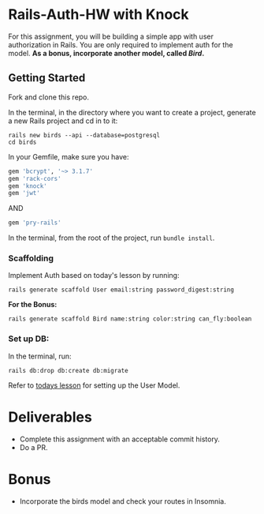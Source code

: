 # Rails-Auth-HW with Knock

For this assignment, you will be building a simple app with user authorization in Rails. You are only required to implement auth for the model. **As a bonus, incorporate another model, called _Bird_.**

## Getting Started

Fork and clone this repo.

In the terminal, in the directory where you want to create a project, generate a new Rails project and cd in to it:

```shell
rails new birds --api --database=postgresql
cd birds
```

In your Gemfile, make sure you have:

```ruby
gem 'bcrypt', '~> 3.1.7'
gem 'rack-cors'
gem 'knock'
gem 'jwt'
```

AND

```ruby
gem 'pry-rails'
```

In the terminal, from the root of the project, run `bundle install`.

### Scaffolding
Implement Auth based on today's lesson by running:

```
rails generate scaffold User email:string password_digest:string
```

**For the Bonus:**

```
rails generate scaffold Bird name:string color:string can_fly:boolean
```

### Set up DB:
In the terminal, run:

```
rails db:drop db:create db:migrate
```


Refer to [todays lesson](https://git.generalassemb.ly/wdi-nyc-octonion/rails-knock-auth/blob/master/README.md#configure-the-user-model) for setting up the User Model.

# Deliverables
- Complete this assignment with an acceptable commit history.
- Do a PR.

# Bonus
- Incorporate the birds model and check your routes in Insomnia.
